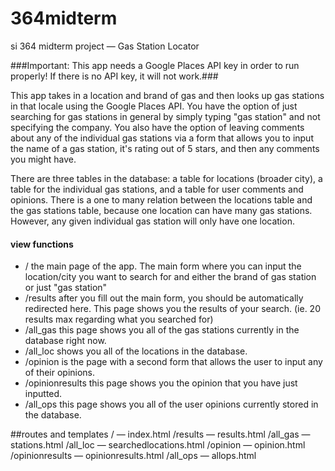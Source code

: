 # 364midterm
si 364 midterm project — Gas Station Locator

###Important: This app needs a Google Places API key in order to run properly! If there is no API key, it will not work.###

This app takes in a location and brand of gas and then looks up gas stations in that locale using the Google Places API. You have the option of just searching for gas stations in general by simply typing "gas station" and not specifying the company. You also have the option of leaving comments about any of the individual gas stations via a form that allows you to input the name of a gas station, it's rating out of 5 stars, and then any comments you might have.

There are three tables in the database: a table for locations (broader city), a table for the individual gas stations, and a table for user comments and opinions. There is a one to many relation between the locations table and the gas stations table, because one location can have many gas stations. However, any given individual gas station will only have one location.

#### view functions ####
- / the main page of the app. The main form where you can input the location/city you want to search for and either the brand of gas station or just "gas station"
- /results after you fill out the main form, you should be automatically redirected here. This page shows you the results of your search. (ie. 20 results max regarding what you searched for)
- /all_gas this page shows you all of the gas stations currently in the database right now.
- /all_loc shows you all of the locations in the database.
- /opinion is the page with a second form that allows the user to input any of their opinions.
- /opinionresults this page shows you the opinion that you have just inputted.
- /all_ops this page shows you all of the user opinions currently stored in the database.

##routes and templates
/ — index.html
/results — results.html
/all_gas — stations.html
/all_loc — searchedlocations.html
/opinion — opinion.html
/opinionresults — opinionresults.html
/all_ops — allops.html

